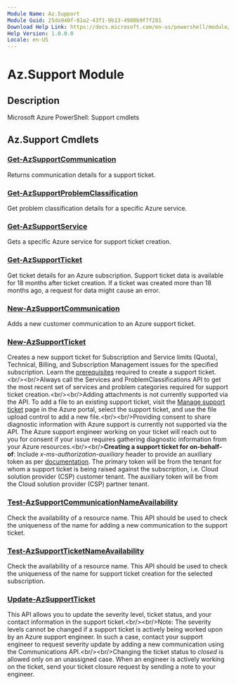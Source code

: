 ```yaml
---
Module Name: Az.Support
Module Guid: 25da940f-81a2-43f1-9b13-4980b9f7f281
Download Help Link: https://docs.microsoft.com/en-us/powershell/module/az.support
Help Version: 1.0.0.0
Locale: en-US
---
```


# Az.Support Module
## Description
Microsoft Azure PowerShell: Support cmdlets

## Az.Support Cmdlets
### [Get-AzSupportCommunication](Get-AzSupportCommunication.md)
Returns communication details for a support ticket.

### [Get-AzSupportProblemClassification](Get-AzSupportProblemClassification.md)
Get problem classification details for a specific Azure service.

### [Get-AzSupportService](Get-AzSupportService.md)
Gets a specific Azure service for support ticket creation.

### [Get-AzSupportTicket](Get-AzSupportTicket.md)
Get ticket details for an Azure subscription.
Support ticket data is available for 18 months after ticket creation.
If a ticket was created more than 18 months ago, a request for data might cause an error.

### [New-AzSupportCommunication](New-AzSupportCommunication.md)
Adds a new customer communication to an Azure support ticket.

### [New-AzSupportTicket](New-AzSupportTicket.md)
Creates a new support ticket for Subscription and Service limits (Quota), Technical, Billing, and Subscription Management issues for the specified subscription.
Learn the [prerequisites](https://aka.ms/supportAPI) required to create a support ticket.\<br/\>\<br/\>Always call the Services and ProblemClassifications API to get the most recent set of services and problem categories required for support ticket creation.\<br/\>\<br/\>Adding attachments is not currently supported via the API.
To add a file to an existing support ticket, visit the [Manage support ticket](https://portal.azure.com/#blade/Microsoft_Azure_Support/HelpAndSupportBlade/managesupportrequest) page in the Azure portal, select the support ticket, and use the file upload control to add a new file.\<br/\>\<br/\>Providing consent to share diagnostic information with Azure support is currently not supported via the API.
The Azure support engineer working on your ticket will reach out to you for consent if your issue requires gathering diagnostic information from your Azure resources.\<br/\>\<br/\>**Creating a support ticket for on-behalf-of**: Include _x-ms-authorization-auxiliary_ header to provide an auxiliary token as per [documentation](https://docs.microsoft.com/azure/azure-resource-manager/management/authenticate-multi-tenant).
The primary token will be from the tenant for whom a support ticket is being raised against the subscription, i.e.
Cloud solution provider (CSP) customer tenant.
The auxiliary token will be from the Cloud solution provider (CSP) partner tenant.

### [Test-AzSupportCommunicationNameAvailability](Test-AzSupportCommunicationNameAvailability.md)
Check the availability of a resource name.
This API should be used to check the uniqueness of the name for adding a new communication to the support ticket.

### [Test-AzSupportTicketNameAvailability](Test-AzSupportTicketNameAvailability.md)
Check the availability of a resource name.
This API should be used to check the uniqueness of the name for support ticket creation for the selected subscription.

### [Update-AzSupportTicket](Update-AzSupportTicket.md)
This API allows you to update the severity level, ticket status, and your contact information in the support ticket.\<br/\>\<br/\>Note: The severity levels cannot be changed if a support ticket is actively being worked upon by an Azure support engineer.
In such a case, contact your support engineer to request severity update by adding a new communication using the Communications API.\<br/\>\<br/\>Changing the ticket status to _closed_ is allowed only on an unassigned case.
When an engineer is actively working on the ticket, send your ticket closure request by sending a note to your engineer.

